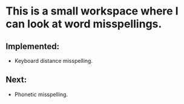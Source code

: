 # This is a small workspace where I can look at word misspellings.

## Implemented:
* Keyboard distance misspelling.

## Next:
* Phonetic misspelling.
